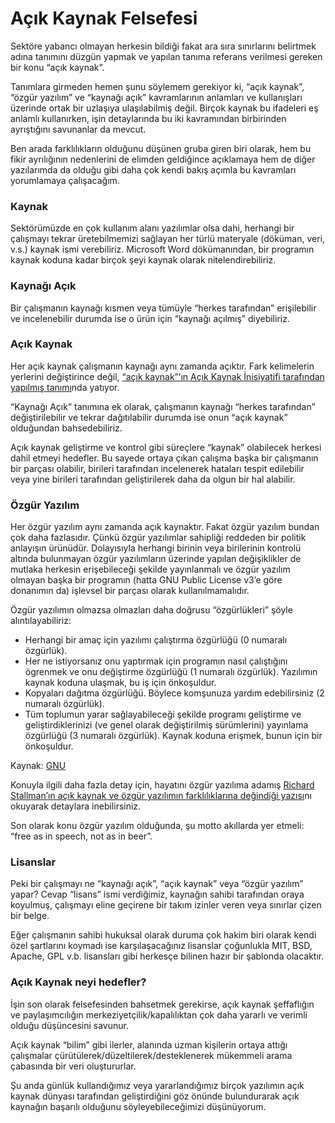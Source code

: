 # Açık Kaynak Felsefesi

Sektöre yabancı olmayan herkesin bildiği fakat ara sıra sınırlarını belirtmek adına tanımını düzgün yapmak ve yapılan tanıma referans verilmesi gereken bir konu “açık kaynak”.

Tanımlara girmeden hemen şunu söylemem gerekiyor ki, “açık kaynak”, “özgür yazılım” ve “kaynağı açık” kavramlarının anlamları ve kullanışları üzerinde ortak bir uzlaşıya ulaşılabilmiş değil. Birçok kaynak bu ifadeleri eş anlamlı kullanırken, işin detaylarında bu iki kavramından birbirinden ayrıştığını savunanlar da mevcut.

Ben arada farklılıkların olduğunu düşünen gruba giren biri olarak, hem bu fikir ayrılığının nedenlerini de elimden geldiğince açıklamaya hem de diğer yazılarımda da olduğu gibi daha çok kendi bakış açımla bu kavramları yorumlamaya çalışacağım.

### Kaynak

Sektörümüzde en çok kullanım alanı yazılımlar olsa dahi, herhangi bir çalışmayı tekrar üretebilmemizi sağlayan her türlü materyale (döküman, veri, v.s.) kaynak ismi verebiliriz. Microsoft Word dökümanından, bir programın kaynak koduna kadar birçok şeyi kaynak olarak nitelendirebiliriz.

### Kaynağı Açık

Bir çalışmanın kaynağı kısmen veya tümüyle “herkes tarafından” erişilebilir ve incelenebilir durumda ise o ürün için “kaynağı açılmış” diyebiliriz.

### Açık Kaynak

Her açık kaynak çalışmanın kaynağı aynı zamanda açıktır. Fark kelimelerin yerlerini değiştirince değil, [“açık kaynak”’ın Açık Kaynak İnisiyatifi tarafından yapılmış tanımı](https://opensource.org/definition/)nda yatıyor.

“Kaynağı Açık” tanımına ek olarak, çalışmanın kaynağı “herkes tarafından” değiştirilebilir ve tekrar dağıtılabilir durumda ise onun “açık kaynak” olduğundan bahsedebiliriz.

Açık kaynak geliştirme ve kontrol gibi süreçlere “kaynak” olabilecek herkesi dahil etmeyi hedefler. Bu sayede ortaya çıkan çalışma başka bir çalışmanın bir parçası olabilir, birileri tarafından incelenerek hataları tespit edilebilir veya yine birileri tarafından geliştirilerek daha da olgun bir hal alabilir.

### Özgür Yazılım

Her özgür yazılım aynı zamanda açık kaynaktır. Fakat özgür yazılım bundan çok daha fazlasıdır. Çünkü özgür yazılımlar sahipliği reddeden bir politik anlayışın ürünüdür. Dolayısıyla herhangi birinin veya birilerinin kontrolü altında bulunmayan özgür yazılımların üzerinde yapılan değişiklikler de mutlaka herkesin erişebileceği şekilde yayınlanmalı ve özgür yazılım olmayan başka bir programın (hatta GNU Public License v3’e göre donanımın da) işlevsel bir parçası olarak kullanılmamalıdır.

Özgür yazılımın olmazsa olmazları daha doğrusu “özgürlükleri” şöyle alıntılayabiliriz:

*   Herhangi bir amaç için yazılımı çalıştırma özgürlüğü (0 numaralı özgürlük).
*   Her ne istiyorsanız onu yaptırmak için programın nasıl çalıştığını ögrenmek ve onu değiştirme özgürlüğü (1 numaralı özgürlük). Yazılımın kaynak koduna ulaşmak, bu iş için önkoşuldur.
*   Kopyaları dağıtma özgürlüğü. Böylece komşunuza yardım edebilirsiniz (2 numaralı özgürlük).
*   Tüm toplumun yarar sağlayabileceği şekilde programı geliştirme ve geliştirdiklerinizi (ve genel olarak değiştirilmiş sürümlerini) yayınlama özgürlüğü (3 numaralı özgürlük). Kaynak koduna erişmek, bunun için bir önkoşuldur.

Kaynak: [GNU](https://www.gnu.org/philosophy/free-sw.tr.html)

Konuyla ilgili daha fazla detay için, hayatını özgür yazılıma adamış [Richard Stallman’ın açık kaynak ve özgür yazılımın farklılıklarına değindiği yazısı](http://www.gnu.org/philosophy/open-source-misses-the-point.en.html)nı okuyarak detaylara inebilirsiniz.

Son olarak konu özgür yazılım olduğunda, şu motto akıllarda yer etmeli: “free as in speech, not as in beer”.

### Lisanslar

Peki bir çalışmayı ne “kaynağı açık”, “açık kaynak” veya “özgür yazılım” yapar? Cevap “lisans” ismi verdiğimiz, kaynağın sahibi tarafından oraya koyulmuş, çalışmayı eline geçirene bir takım izinler veren veya sınırlar çizen bir belge.

Eğer çalışmanın sahibi hukuksal olarak duruma çok hakim biri olarak kendi özel şartlarını koymadı ise karşılaşacağınız lisanslar çoğunlukla MIT, BSD, Apache, GPL v.b. lisansları gibi herkesçe bilinen hazır bir şablonda olacaktır.

### Açık Kaynak neyi hedefler?

İşin son olarak felsefesinden bahsetmek gerekirse, açık kaynak şeffaflığın ve paylaşımcılığın merkeziyetçilik/kapalılıktan çok daha yararlı ve verimli olduğu düşüncesini savunur.

Açık kaynak “bilim” gibi ilerler, alanında uzman kişilerin ortaya attığı çalışmalar çürütülerek/düzeltilerek/desteklenerek mükemmeli arama çabasında bir veri oluştururlar.

Şu anda günlük kullandığımız veya yararlandığımız birçok yazılımın açık kaynak dünyası tarafından geliştirdiğini göz önünde bulundurarak açık kaynağın başarılı olduğunu söyleyebileceğimizi düşünüyorum.
